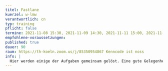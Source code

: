 ```yaml
---
titel: Fastlane
kuerzel: w-lmw
verantwortlich: cn
typ: training
pflicht: false
termine: 2021-11-08 15:30, 2021-11-09 14:30, 2021-11-11 15:00, 2021-11-18 15:00
empfohlene-voraussetzungen:
published: true
dauer: 90
raum: https://th-koeln.zoom.us/j/85350954867 Kenncode ist noss
info: |
  Hier werden einige der Aufgaben gemeinsam gelöst. Eine gute Gelegenheit für alle, die ihr Know-how noch ein bisschen auffrischen wollen.
---
```


